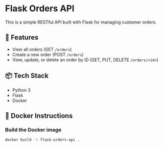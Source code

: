# Flask Orders API

This is a simple RESTful API built with Flask for managing customer orders.

## 🚀 Features

- View all orders (GET `/orders`)
- Create a new order (POST `/orders`)
- View, update, or delete an order by ID (GET, PUT, DELETE `/orders/<id>`)

## 📦 Tech Stack

- Python 3
- Flask
- Docker

## 🐳 Docker Instructions

###  Build the Docker image
```bash
docker build -t flask-orders-api .
